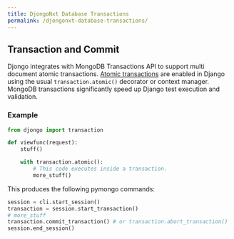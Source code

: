 ```yaml
---
title: DjongoNxt Database Transactions
permalink: /djongonxt-database-transactions/
---
```



## Transaction and Commit 

Djongo integrates with MongoDB Transactions API to support multi document atomic transactions. [Atomic transactions](https://docs.djangoproject.com/en/3.0/topics/db/transactions/) are enabled in Django using the usual `transaction.atomic()` decorator or context manager. MongoDB transactions significantly speed up Django test execution and validation.

### Example

```python
from djongo import transaction

def viewfunc(request):
    stuff()

    with transaction.atomic():
        # This code executes inside a transaction.
        more_stuff()
```

This produces the following pymongo commands:

```python
session = cli.start_session()
transaction = session.start_transaction()
# more_stuff
transaction.commit_transaction() # or transaction.abort_transaction()
session.end_session()
```
